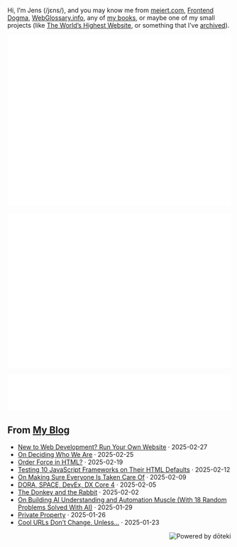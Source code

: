 Hi, I’m Jens (/jɛns/), and you may know me from [meiert.com](https://meiert.com/en/), [Frontend Dogma](https://frontenddogma.com/), [WebGlossary.info](https://webglossary.info/), any of [my books](https://www.goodreads.com/author/list/13623828.Jens_Oliver_Meiert), or maybe one of my small projects (like [The World’s Highest Website](https://worlds-highest-website.com/), or something that I’ve [archived](https://mirrors.meiert.org/)).

<!-- Metrics -->

[![Jens’s stats as per Metrics.](github-metrics.svg)](https://github.com/lowlighter/metrics)

[![Jens’s calendar.](github-metrics.plugin.isocalendar.fullyear.svg)](https://github.com/lowlighter/metrics/blob/master/source/plugins/isocalendar/README.md)

[![Jens’s facts.](github-metrics.plugin.habits.facts.svg)](https://github.com/lowlighter/metrics/blob/master/source/plugins/habits/README.md)

<!-- dōteki -->

<!-- blog start -->
## From [My Blog](https://meiert.com/en/)

- [New to Web Development? Run Your Own Website](https://meiert.com/en/blog/new-to-web-development/) · 2025-02-27
- [On Deciding Who We Are](https://meiert.com/en/blog/on-deciding-who-we-are/) · 2025-02-25
- [Order Force in HTML?](https://meiert.com/en/blog/order-force-in-html/) · 2025-02-19
- [Testing 10 JavaScript Frameworks on Their HTML Defaults](https://meiert.com/en/blog/javascript-framework-html-defaults/) · 2025-02-12
- [On Making Sure Everyone Is Taken Care Of](https://meiert.com/en/blog/on-making-sure-everyone-is-taken-care-of/) · 2025-02-09
- [DORA, SPACE, DevEx, DX Core 4](https://meiert.com/en/blog/dora-space-devex-dx-core-4/) · 2025-02-05
- [The Donkey and the Rabbit](https://meiert.com/en/blog/the-donkey-and-the-rabbit/) · 2025-02-02
- [On Building AI Understanding and Automation Muscle (With 18 Random Problems Solved With AI)](https://meiert.com/en/blog/ai-understanding-automation-muscle-random-problems/) · 2025-01-29
- [Private Property](https://meiert.com/en/blog/private-property/) · 2025-01-26
- [Cool URLs Don’t Change, Unless…](https://meiert.com/en/blog/cool-urls-dont-change-unless/) · 2025-01-23
<!-- blog end -->

<a href="https://doteki.org"><img src="https://img.shields.io/badge/powered_by-d%C5%8Dteki-0?style=flat-square&labelColor=202b2d&color=5E936C" align="right" alt="Powered by dōteki"></a>